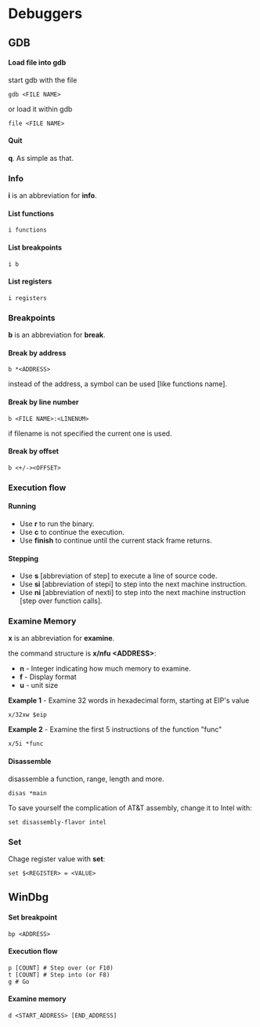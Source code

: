 # Debuggers

## GDB

#### Load file into gdb

start gdb with the file

```text
gdb <FILE NAME>
```

or load it within gdb

```text
file <FILE NAME>
```

#### Quit

**q**. As simple as that.

### Info

**i** is an abbreviation for **info**.

#### List functions

```text
i functions
```

#### List breakpoints

```text
i b
```

#### List registers

```text
i registers
```

### Breakpoints

**b** is an abbreviation for **break**.

#### Break by address

```text
b *<ADDRESS>
```

instead of the address, a symbol can be used \[like functions name\]. 

#### Break by line number

```text
b <FILE NAME>:<LINENUM>
```

if filename is not specified the current one is used.

#### Break by offset

```text
b <+/-><OFFSET>
```

### Execution flow

#### Running

* Use **r** to run the binary.
* Use **c** to continue the execution.
* Use **finish** to continue until the current stack frame returns.

#### Stepping

* Use **s** \[abbreviation of step\] to execute a line of source code.
* Use **si** \[abbreviation of stepi\] to step into the next machine instruction.
* Use **ni** \[abbreviation of nexti\] to step into the next machine instruction \[step over function calls\].

### Examine Memory

**x** is an abbreviation for **examine**.

the command structure is **x/nfu &lt;ADDRESS&gt;**:

* **n** - Integer indicating how much memory to examine.
* **f** - Display format
* **u** - unit size 

**Example 1** - Examine 32 words in hexadecimal form, starting at EIP's value

```text
x/32xw $eip
```

**Example 2** - Examine the first 5 instructions of the function "func"

```text
x/5i *func
```

#### Disassemble

disassemble a function, range, length and more.

```text
disas *main
```

To save yourself the complication of AT&T assembly, change it to Intel with:

```text
set disassembly-flavor intel
```

### Set

Chage register value with **set**:

```text
set $<REGISTER> = <VALUE>
```

## WinDbg

#### Set breakpoint

```text
bp <ADDRESS>
```

#### Execution flow

```text
p [COUNT] # Step over (or F10)
t [COUNT] # Step into (or F8)
g # Go
```

#### Examine memory

```text
d <START_ADDRESS> [END_ADDRESS]
```


